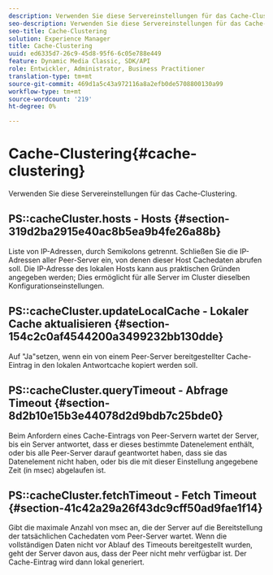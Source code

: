 ```yaml
---
description: Verwenden Sie diese Servereinstellungen für das Cache-Clustering.
seo-description: Verwenden Sie diese Servereinstellungen für das Cache-Clustering.
seo-title: Cache-Clustering
solution: Experience Manager
title: Cache-Clustering
uuid: ed6335d7-26c9-45d8-95f6-6c05e788e449
feature: Dynamic Media Classic, SDK/API
role: Entwickler, Administrator, Business Practitioner
translation-type: tm+mt
source-git-commit: 469d1a5c43a972116a8a2efb0de5708800130a99
workflow-type: tm+mt
source-wordcount: '219'
ht-degree: 0%

---
```



# Cache-Clustering{#cache-clustering}

Verwenden Sie diese Servereinstellungen für das Cache-Clustering.

## PS::cacheCluster.hosts - Hosts {#section-319d2ba2915e40ac8b5ea9b4fe26a88b}

Liste von IP-Adressen, durch Semikolons getrennt. Schließen Sie die IP-Adressen aller Peer-Server ein, von denen dieser Host Cachedaten abrufen soll. Die IP-Adresse des lokalen Hosts kann aus praktischen Gründen angegeben werden; Dies ermöglicht für alle Server im Cluster dieselben Konfigurationseinstellungen.

## PS::cacheCluster.updateLocalCache - Lokaler Cache aktualisieren {#section-154c2c0af4544200a3499232bb130dde}

Auf &quot;Ja&quot;setzen, wenn ein von einem Peer-Server bereitgestellter Cache-Eintrag in den lokalen Antwortcache kopiert werden soll.

## PS::cacheCluster.queryTimeout - Abfrage Timeout {#section-8d2b10e15b3e44078d2d9bdb7c25bde0}

Beim Anfordern eines Cache-Eintrags von Peer-Servern wartet der Server, bis ein Server antwortet, dass er dieses bestimmte Datenelement enthält, oder bis alle Peer-Server darauf geantwortet haben, dass sie das Datenelement nicht haben, oder bis die mit dieser Einstellung angegebene Zeit (in msec) abgelaufen ist.

## PS::cacheCluster.fetchTimeout - Fetch Timeout {#section-41c42a29a26f43dc9cff50ad9fae1f14}

Gibt die maximale Anzahl von msec an, die der Server auf die Bereitstellung der tatsächlichen Cachedaten vom Peer-Server wartet. Wenn die vollständigen Daten nicht vor Ablauf des Timeouts bereitgestellt wurden, geht der Server davon aus, dass der Peer nicht mehr verfügbar ist. Der Cache-Eintrag wird dann lokal generiert.
